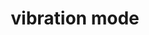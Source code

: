 ---
layout: smileys&emotion
title: vibration mode
emoji: vibration_mode
permalink: 📳.html
image: assets/img/3moji/vibration_mode.png
---